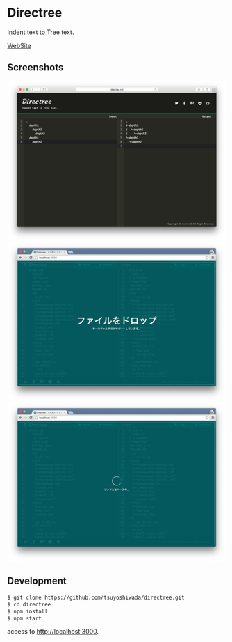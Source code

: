 Directree
=========

Indent text to Tree text.

[WebSite](http://directree.net/)


## Screenshots

![image](https://raw.githubusercontent.com/tsuyoshiwada/directree/images/image.png)
![drop](https://raw.githubusercontent.com/tsuyoshiwada/directree/images/drop.png)
![parse](https://raw.githubusercontent.com/tsuyoshiwada/directree/images/parse.png)


## Development

```
$ git clone https://github.com/tsuyoshiwada/directree.git
$ cd directree
$ npm install
$ npm start
```

access to [http://localhost:3000](http://localhost:3000).
